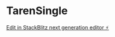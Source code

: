 # TarenSingle

[Edit in StackBlitz next generation editor ⚡️](https://stackblitz.com/~/github.com/peewilliam/TarenSingle)